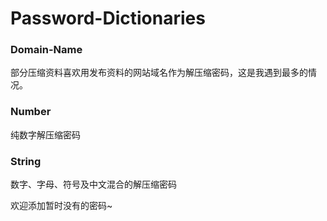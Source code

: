 # Password-Dictionaries

### Domain-Name

部分压缩资料喜欢用发布资料的网站域名作为解压缩密码，这是我遇到最多的情况。

### Number

纯数字解压缩密码

### String

数字、字母、符号及中文混合的解压缩密码


欢迎添加暂时没有的密码~